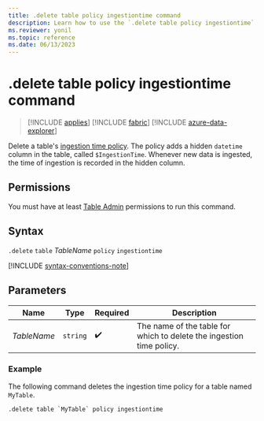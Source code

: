 ```yaml
---
title: .delete table policy ingestiontime command
description: Learn how to use the `.delete table policy ingestiontime` command to delete a table's ingestion time policy.
ms.reviewer: yonil
ms.topic: reference
ms.date: 06/13/2023
---
```

# .delete table policy ingestiontime command

> [!INCLUDE [applies](../includes/applies-to-version/applies.md)] [!INCLUDE [fabric](../includes/applies-to-version/fabric.md)] [!INCLUDE [azure-data-explorer](../includes/applies-to-version/azure-data-explorer.md)]

Delete a table's [ingestion time policy](ingestion-time-policy.md). The policy adds a hidden `datetime` column in the table, called `$IngestionTime`. Whenever new data is ingested, the time of ingestion is recorded in the hidden column.

## Permissions

You must have at least [Table Admin](../access-control/role-based-access-control.md) permissions to run this command.

## Syntax

`.delete` `table` *TableName* `policy` `ingestiontime`

[!INCLUDE [syntax-conventions-note](../includes/syntax-conventions-note.md)]

## Parameters

|Name|Type|Required|Description|
|--|--|--|--|
|*TableName*| `string` | :heavy_check_mark:|The name of the table for which to delete the ingestion time policy.|

### Example

The following command deletes the ingestion time policy for a table named `MyTable`.

```kusto
.delete table `MyTable` policy ingestiontime 
```
